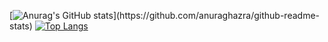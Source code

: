 [![Anurag's GitHub stats](https://github-readme-stats.vercel.app/api?username=SnowyField1906&show_icons=true&theme=jolly&include_all_commits=true&show_owner=true&hide=stars,)](https://github.com/anuraghazra/github-readme-stats)
[![Top Langs](https://github-readme-stats.vercel.app/api/top-langs/?username=SnowyField1906&layout=compact&theme=jolly)](https://github.com/anuraghazra/github-readme-stats)
